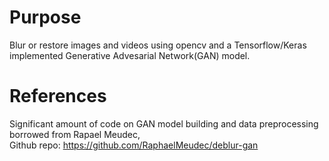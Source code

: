 # Purpose
Blur or restore images and videos using opencv and a Tensorflow/Keras implemented Generative Advesarial Network(GAN) model.
# References
Significant amount of code on GAN model building and data preprocessing borrowed from Rapael Meudec,                 
Github repo: https://github.com/RaphaelMeudec/deblur-gan

